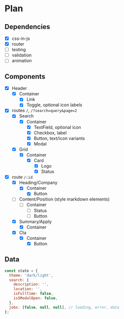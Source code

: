 # Plan

## Dependencies

- [x] css-in-js
- [x] router
- [ ] testing
- [ ] validation
- [ ] animation

## Components

- [x] Header
  - [x] Container
    - [x] Link
    - [x] Toggle, optional icon labels
- [x] routes `/`, `/?search=query&page=2`
  - [x] Search
    - [x] Container
      - [x] TextField, optional icon
      - [x] Checkbox, label
      - [x] Button, text/icon variants
      - [x] Modal
  - [x] Grid
    - [x] Container
      - [x] Card
        - [x] Logo
        - [x] Status
- [x] route `/:id`
  - [x] Heading/Company
    - [x] Container
      - [x] Button
  - [ ] Content/Position (style markdown elements)
    - [ ] Container
      - [ ] Status
      - [ ] Button
  - [x] Summary/Apply
    - [x] Container
  - [x] Cta
    - [x] Container
      - [x] Button

## Data

```js
const state = {
  theme: 'dark/light',
  search: {
    description: '',
    location: '',
    isFullTime: false,
    isSModalOpen: false,
  },
  jobs: [false, null, null], // loading, error, data
};
```
